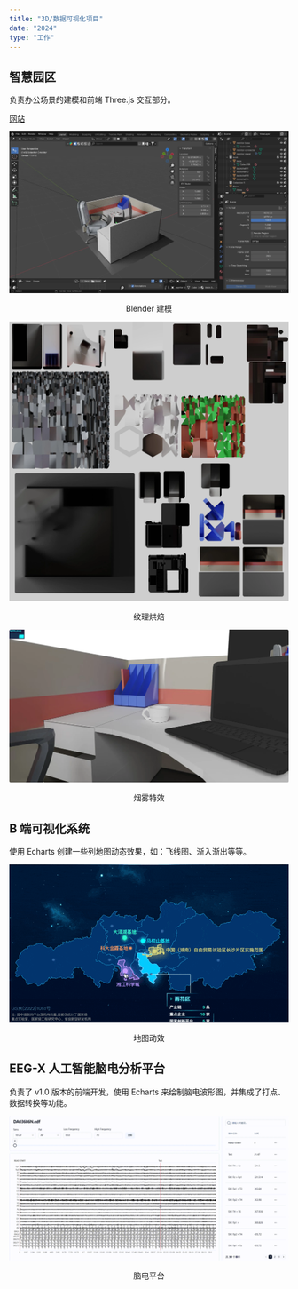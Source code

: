 ```yaml
---
title: "3D/数据可视化项目"
date: "2024"
type: "工作"
---
```


## 智慧园区

负责办公场景的建模和前端 Three.js 交互部分。

[网站](https://my-desktop-nine.vercel.app/)

![model](../assets/data-visualization/model.webp)

<center>Blender 建模</center>

![baked](../assets/data-visualization/baked.webp)

<center>纹理烘焙</center>

![texture](../assets/data-visualization/texture.webp)

<center>烟雾特效</center>

## B 端可视化系统

使用 Echarts 创建一些列地图动态效果，如：飞线图、渐入渐出等等。

![map](../assets/data-visualization/map.gif)

<center>地图动效</center>

## EEG-X 人工智能脑电分析平台

负责了 v1.0 版本的前端开发，使用 Echarts 来绘制脑电波形图，并集成了打点、数据转换等功能。

![eeg](../assets/data-visualization/eeg.gif)

<center>脑电平台</center>
